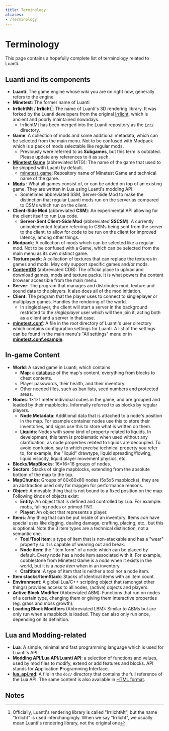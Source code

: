 ```yaml
---
title: Terminology
aliases:
- /Terminology
---
```


# Terminology

This page contains a hopefully complete list of terminology related to Luanti.

## Luanti and its components

-   **Luanti**: The game engine whose wiki you are on right now, generally refers to the engine.
-   **Minetest**: The former name of Luanti
-   **IrrlichtMt** / **Irrlicht**[^1]: The name of Luanti's 3D rendering library. It was forked by the Luanti developers from the original [Irrlicht](https://irrlicht.sourceforge.io/), which is ancient and poorly maintained nowadays.
    -   IrrlichtMt has been merged into the Luanti repository as the [`irr/`](https://github.com/luanti-org/luanti/tree/master/irr) directory.
-   **Game**: A collection of mods and some additional metadata, which can be selected from the main menu. Not to be confused with Modpack which is a pack of mods selectable like regular mods.
    -   Previously were referred to as **Subgames**, but this term is outdated. Please update any references to it as such.
-   [**Minetest Game**](https://content.luanti.org/packages/Minetest/minetest_game/) (abbreviated MTG): The name of the game that used to be shipped with Luanti by default.
    -   [minetest_game](https://github.com/luanti-org/minetest_game): Repository name of Minetest Game and technical name of the game.
-   [**Mods**](/for-players/mods) : What all games consist of, or can be added on top of an existing game. They are written in Lua using Luanti's modding API.
    -   Sometimes abbreviated SSM, Server-Side Mod to make the distinction that regular Luanti mods run on the server as compared to CSMs which run on the client.
-   **Client-Side Mod** (abbreviated **CSM**): An experimental API allowing for the client itself to run Lua code.
    -   **Server-Sent Client-Side Mod** (abbreviated **SSCSM**): A currently unimplemented feature referring to CSMs being sent from the server to the client, to allow for code to be run on the client for improved latency, among other things.
-   **Modpack**: A collection of mods which can be selected like a regular mod. Not to be confused with a Game, which can be selected from the main menu as its own distinct game.
-   **Texture pack**: A collection of textures that can replace the textures in games and mods. May only support specific games and/or mods.
-   **[ContentDB](https://content.luanti.org/)** (abbreviated CDB): The official place to upload and download games, mods and texture packs. It is what powers the content browser accessible from the main menu.
-   **Server**: The program that manages and distributes mod, texture and sound data to the players. It also does all of the mod initiation.
-   **Client**: The program that the player uses to connect to singleplayer or multiplayer games. Handles the rendering of the world.
    -   In singleplayer, the client will start a server in the background restricted to the *singleplayer* user which will then join it, acting both as a client and a server in that case.
-   **[minetest.conf](/for-players/minetest-conf)**: A file in the root directory of Luanti's user directory which contains configuration settings for Luanti. A list of the settings can be found in the main menu's "All settings" menu or in [**minetest.conf.example**](https://github.com/luanti-org/luanti/blob/master/minetest.conf.example).

## In-game Content

-   **World**: A saved game in Luanti, which contains:
    -   **Map**: a [database](/database-backends) of the map's content, everything from blocks to chest contents.
    -   Player passwords, their health, and their inventory.
    -   Other needed files, such as ban lists, seed numbers and protected areas.
-   **Nodes**: 1×1×1 meter individual cubes in the game, and are grouped and loaded by their mapblocks. Informally referred to as blocks by regular players.
    -   **Node Metadata**: Additional data that is attached to a node's position in the map. For example container nodes use this to store their inventories, and signs use this to store what is written on them.
    -   **Liquids**: Nodes with *some* kind of property related to liquids. In development, this term is problematic when used without any clarification, as node properties related to liquids are decoupled. To avoid confusion, say to which *precise* technical property you refer to, for example, the "liquid" drawtype, liquid spreading/flowing, liquid visocity, liquid player movement physics, etc.
-   **Blocks**/**MapBlocks**: 16×16×16 groups of nodes.
-   **Sectors**: Stacks of single mapblocks, extending from the absolute bottom of the map to the top.
-   **MapChunks**: Groups of 80x80x80 nodes (5x5x5 mapblocks), they are an abstraction used only for mapgen for performance reasons.
-   **Object**: A movable thing that is not bound to a fixed position on the map. Following kinds of objects exist:
    -   **Entity**: An object that is defined and controlled by Lua. For example: mobs, falling nodes or primed TNT.
    -   **Player**: An object that represents a player.
-   **Items**: Any thing that can be put inside of an inventory. Items *can* have special uses like digging, dealing damage, crafting, placing, etc., but this is optional. Note the 3 item types are a technical distinction, not a semantic one.
    -   **Tool**/**Tool item**: a type of item that is non-stackable and has a "wear" property so it is capable of wearing out and break.
    -   **Node item**: the "item form" of a node which can be placed by default. Every node has a node item associated with it. For example, cobblestone from Minetest Game is a *node* when it exists in the world, but it is a *node item* when in an inventory.
    -   **Craftitem**: A type of item that is neither a tool nor a node item.
-   **Item stacks**/**ItemStack**: Stacks of identical items with an item count.
-   **Environment**: A global Lua/C++ scripting object that (amongst other things) provides access to all nodes, (active) objects and players.
-   **Active Block Modifier** (Abbreviated ABM): Functions that run on nodes of a certain type, changing them or giving them interactive properties (eg. grass and moss growth).
-   **Loading Block Modifiers** (Abbreviated LBM): Similar to ABMs but are only run when a mapblock is loaded. They can also only run once, depending on its definition.

## Lua and Modding-related

-   **Lua**: A simple, minimal and fast programming language which is used for Luanti's API.
-   **Modding API**/**Lua API**/**Luanti API**: a selection of functions and values, used by mod files to modify, extend or add features and blocks. API stands for **A**pplication **P**rogramming **I**nterface.
-   [**lua_api.md**](https://github.com/luanti-org/luanti/blob/master/doc/lua_api.md): A file in the `doc/` directory that contains the full reference of the Lua API. The same content is also available in [HTML format](https://api.luanti.org/).

## Notes

[^1]: Officially, Luanti's rendering library is called "IrrlichtMt", but the name "Irrlicht" is used interchangingly. When we say "Irrlicht", we usually mean Luanti's rendering library, not the original one
